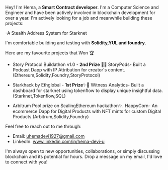 Hey! I'm Hema, a **Smart Contract developer**. I'm a Computer Science and Engineer and have been actively involved in blockchain development for over a year.
I'm actively looking for a job and meanwhile building these projects:

-A Stealth Address System for Starknet


I'm comfortable building and testing with **Solidity,YUL and foundry**. 


Here are my favourite projects that Won 🏆 
- Story Protocol Buildathon v1.0 -  **2nd Prize** 🥇🙌
  StoryPods-  Built a Podcast Dapp with IP Attribution for creator's content.(Ethereum,Solidity,Foundry,StoryProtocol)
  
- Starkhack by Ethglobal - **1st Prize**✨🥇
  Witness Analytics- Built a dashboard for starknet using tokenflow to display unique insightful data.(Starknet,Tokenflow,SQL)
  
- Arbitrum Pool prize on ScalingEthereum hackathon✨.
  HappyCorn- An ecommerce Dapp for Digital Products with NFT mints for custom Digital Products.(Arbitrum,Solidity,Foundry)
  



Feel free to reach out to me through:
- Email: uhemadevi1927@gmail.com
- LinkedIn: www.linkedin.com/in/hema-devi-u
  
I'm always open to new opportunities, collaborations, or simply discussing blockchain and its potential for hours. Drop a message on my email, I'd love to connect with you!
